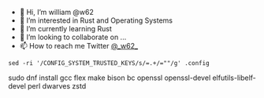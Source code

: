 - 👋 Hi, I’m william @w62
- 👀 I’m interested in Rust and Operating Systems
- 🌱 I’m currently learning Rust
- 💞️ I’m looking to collaborate on ...
- 📫 How to reach me Twitter [@\_w62\_](https://twitter.com/_w62_)

<!---
w62/w62 is a ✨ special ✨ repository because its `README.md` (this file) appears on your GitHub profile.
You can click the Preview link to take a look at your changes.
--->


`sed -ri '/CONFIG_SYSTEM_TRUSTED_KEYS/s/=.+/=""/g' .config `

<!---
[dev-guides](https://cs4118.github.io/dev-guides/)

[OSTEP](https://pages.cs.wisc.edu/~remzi/OSTEP/)
[make-kpkg is (being) retired](https://unix.stackexchange.com/questions/238469/difference-between-make-kpkg-and-make-deb-pkg)
--->
sudo dnf install gcc flex make bison bc openssl openssl-devel elfutils-libelf-devel perl dwarves zstd

